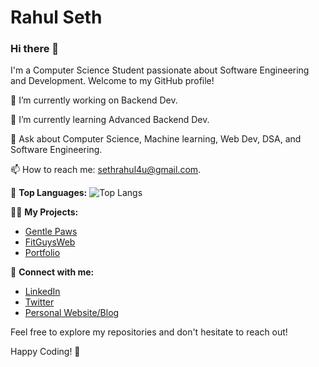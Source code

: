 # Rahul Seth

### Hi there 👋

I'm a Computer Science Student passionate about Software Engineering and Development. Welcome to my GitHub profile!

🔭 I’m currently working on Backend Dev.

🌱 I’m currently learning Advanced Backend Dev.

💬 Ask about Computer Science, Machine learning, Web Dev, DSA, and Software Engineering.

📫 How to reach me: sethrahul4u@gmail.com.

🌟 **Top Languages:**
![Top Langs](https://github-readme-stats.vercel.app/api/top-langs/?username=RahulSeth08&layout=compact)

👨‍💻 **My Projects:**
- [Gentle Paws](https://github.com/RahulSeth08/Gentle-Paws)
- [FitGuysWeb](https://github.com/RahulSeth08/Heart-Vision)
- [Portfolio](https://rahul-seth.vercel.app/)

🔗 **Connect with me:**
- [LinkedIn](https://www.linkedin.com/in/rahul-seth-702810227/)
- [Twitter](https://twitter.com/imRahulseth)
- [Personal Website/Blog](https://rahul-seth.vercel.app/)

Feel free to explore my repositories and don't hesitate to reach out!

Happy Coding! 🚀
